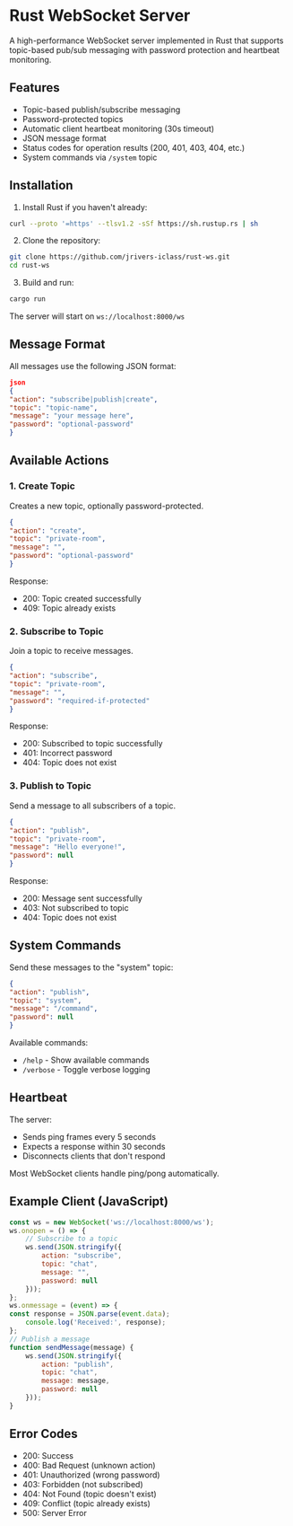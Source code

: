 # Rust WebSocket Server

A high-performance WebSocket server implemented in Rust that supports topic-based pub/sub messaging with password protection and heartbeat monitoring.

## Features

- Topic-based publish/subscribe messaging
- Password-protected topics
- Automatic client heartbeat monitoring (30s timeout)
- JSON message format
- Status codes for operation results (200, 401, 403, 404, etc.)
- System commands via `/system` topic

## Installation

1. Install Rust if you haven't already: 
```bash 
curl --proto '=https' --tlsv1.2 -sSf https://sh.rustup.rs | sh
```

2. Clone the repository: 
```bash
git clone https://github.com/jrivers-iclass/rust-ws.git
cd rust-ws
```

3. Build and run:
```bash
cargo run
```


The server will start on `ws://localhost:8000/ws`

## Message Format

All messages use the following JSON format:

```json
json
{
"action": "subscribe|publish|create",
"topic": "topic-name",
"message": "your message here",
"password": "optional-password"
}
```


## Available Actions

### 1. Create Topic
Creates a new topic, optionally password-protected.
```json
{
"action": "create",
"topic": "private-room",
"message": "",
"password": "optional-password"
}
```

Response:
- 200: Topic created successfully
- 409: Topic already exists

### 2. Subscribe to Topic
Join a topic to receive messages.
```json
{
"action": "subscribe",
"topic": "private-room",
"message": "",
"password": "required-if-protected"
}
```

Response:
- 200: Subscribed to topic successfully
- 401: Incorrect password
- 404: Topic does not exist

### 3. Publish to Topic
Send a message to all subscribers of a topic.
```json
{
"action": "publish",
"topic": "private-room",
"message": "Hello everyone!",
"password": null
}
```

Response:
- 200: Message sent successfully
- 403: Not subscribed to topic
- 404: Topic does not exist

## System Commands

Send these messages to the "system" topic:
```json
{
"action": "publish",
"topic": "system",
"message": "/command",
"password": null
}
```

Available commands:
- `/help` - Show available commands
- `/verbose` - Toggle verbose logging

## Heartbeat

The server:
- Sends ping frames every 5 seconds
- Expects a response within 30 seconds
- Disconnects clients that don't respond

Most WebSocket clients handle ping/pong automatically.

## Example Client (JavaScript)
```javascript
const ws = new WebSocket('ws://localhost:8000/ws');
ws.onopen = () => {
    // Subscribe to a topic
    ws.send(JSON.stringify({
        action: "subscribe",
        topic: "chat",
        message: "",
        password: null
    }));
};
ws.onmessage = (event) => {
const response = JSON.parse(event.data);
    console.log('Received:', response);
};
// Publish a message
function sendMessage(message) {
    ws.send(JSON.stringify({
        action: "publish",
        topic: "chat",
        message: message,
        password: null
    }));
}
```

## Error Codes

- 200: Success
- 400: Bad Request (unknown action)
- 401: Unauthorized (wrong password)
- 403: Forbidden (not subscribed)
- 404: Not Found (topic doesn't exist)
- 409: Conflict (topic already exists)
- 500: Server Error